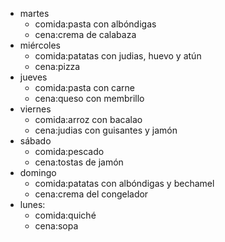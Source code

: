 
- martes
  - comida:pasta con albóndigas
  - cena:crema de calabaza
- miércoles
  - comida:patatas con judias, huevo y atún
  - cena:pizza
- jueves
  - comida:pasta con carne
  - cena:queso con membrillo
- viernes
  - comida:arroz con bacalao
  - cena:judias con guisantes y jamón
- sábado
  - comida:pescado
  - cena:tostas de jamón
- domingo
  - comida:patatas con albóndigas y bechamel
  - cena:crema del congelador
- lunes:
  - comida:quiché
  - cena:sopa